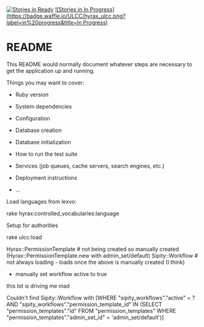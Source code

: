 [![Stories in Ready](https://badge.waffle.io/ULCC/hyrax_ulcc.png?label=ready&title=Ready)](https://waffle.io/ULCC/hyrax_ulcc)
[![Stories in In Progress](https://badge.waffle.io/ULCC/hyrax_ulcc.png?label=in%20progress&title=In Progress)](https://waffle.io/ULCC/hyrax_ulcc)

# README

This README would normally document whatever steps are necessary to get the
application up and running.

Things you may want to cover:

* Ruby version

* System dependencies

* Configuration

* Database creation

* Database initialization

* How to run the test suite

* Services (job queues, cache servers, search engines, etc.)

* Deployment instructions

* ...

Load languages from lexvo:

rake hyrax:controlled_vocabularies:language

Setup for authorities

rake ulcc:load

Hyrax::PermissionTemplate # not being created so manually created 
(Hyrax::PermissionTemplate.new with admin_set/default)
Sipity::Workflow # not always loading - loads once the above is manually created (I think)
- manually set workflow active to true

this lot is driving me mad

Couldn't find Sipity::Workflow with [WHERE "sipity_workflows"."active" = ? AND "sipity_workflows"."permission_template_id" IN (SELECT "permission_templates"."id" FROM "permission_templates" WHERE "permission_templates"."admin_set_id" = 'admin_set/default')]
